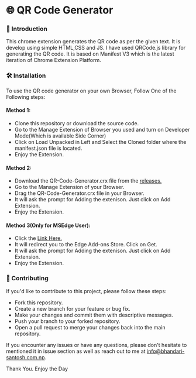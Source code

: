 # 🌐 QR Code Generator
### 🙂 Introduction
This chrome extension generates the QR code as per the given text. It is develop using simple HTML,CSS and JS. I have used QRCode.js library for generating the QR code. It is based on Manifest V3 which is the latest iteration of Chrome Extension Platform.

### 🛠 Installation
To use the QR code generator on your own Browser, Follow One of the Following steps:
#### Method 1:
- Clone this repository or download the source code.
- Go to the Manage Extension of Browser you used and turn on Developer Mode(Which is available Side Corner)
- Click on Load Unpacked in Left and Select the Cloned folder where the manifest.json file is located.
- Enjoy the Extension.
#### Method 2:
- Download the QR-Code-Generator.crx file from the <a href="https://github.com/santoshvandari/QR-Code-Generator/releases/tag/V1">releases.</a>
- Go to the Manage Extension of your Browser.
- Drag the QR-Code-Generator.crx file in your Browser.
- It will ask the prompt for Adding the extenison. Just click on Add Extension.
- Enjoy the Extension.

#### Method 3(Only for MSEdge User):
- Click the <a href="https://microsoftedge.microsoft.com/addons/detail/qr-code-generator/apjmlllbijnbhlekjeafbdhfkijhbjck">Link Here.</a>
- It will redirect you to the Edge Add-ons Store. Click on Get.
- It will ask the prompt for Adding the extenison. Just click on Add Extension.
- Enjoy the Extension.

### 🤝 Contributing
If you'd like to contribute to this project, please follow these steps:
- Fork this repository.
- Create a new branch for your feature or bug fix.
- Make your changes and commit them with descriptive messages.
- Push your branch to your forked repository.
- Open a pull request to merge your changes back into the main repository.

If you encounter any issues or have any questions, please don't hesitate to mentioned it in issue section as well as reach out to me at  info@bhandari-santosh.com.np.
<p>Thank You. Enjoy the Day</p>

